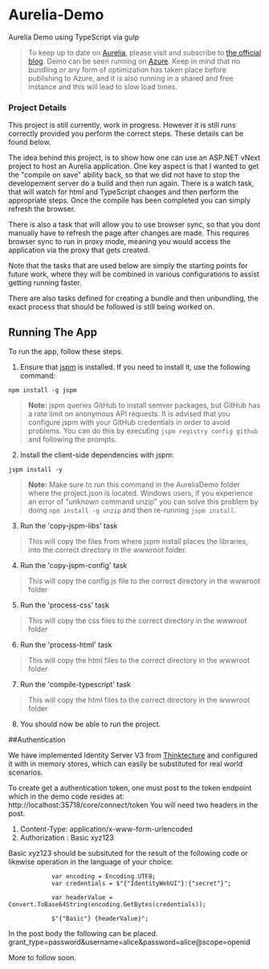 # Aurelia-Demo
Aurelia Demo using TypeScript via gulp

> To keep up to date on [Aurelia](http://www.aurelia.io/), please visit and subscribe to [the official blog](http://blog.durandal.io/). Demo can be seen running on [Azure](http://aureliademo.azurewebsites.net/). Keep in mind that no bundling or any form of optimization has taken place before publishing to Azure, and it is also running in a shared and free instance and this will lead to slow load times.

### Project Details
This project is still currently, work in progress. However it is still runs correctly provided you perform the correct steps.
These details can be found below. 

The idea behind this project, is to show how one can use an ASP.NET vNext project to host an Aurelia application.
One key aspect is that I wanted to get the "compile on save" ability back, so that we did not have to stop the developement server
do a build and then run again. There is a watch task, that will watch for html and TypeScript changes and then perform the appropriate steps.
Once the compile has been completed you can simply refresh the browser.

There is also a task that will allow you to use browser sync, so that you dont manually have to refresh the page after changes are made.
This requires browser sync to run in proxy mode, meaning you would access the application via the proxy that gets created.

Note that the tasks that are used below are simply the starting points for future work, where they will be combined in various 
configurations to assist getting running faster. 

There are also tasks defined for creating a bundle and then unbundling, the exact process that should be followed is still being worked on.

## Running The App

To run the app, follow these steps.

1.  Ensure that [jspm](http://jspm.io/) is installed. If you need to install it, use the following command:

  ```shell
  npm install -g jspm
  ```
  > **Note:** jspm queries GitHub to install semver packages, but GitHub has a rate limit on anonymous API requests. It is advised that you configure jspm with your GitHub credentials in order to avoid problems. You can do this by executing `jspm registry config github` and following the prompts.
2. Install the client-side dependencies with jspm:

  ```shell
  jspm install -y
  ```
  >**Note:** Make sure to run this command in the AureliaDemo folder where the project.json is located. Windows users, if you experience an error of "unknown command unzip" you can solve this problem by doing `npm install -g unzip` and then re-running `jspm install`.
3. Run the 'copy-jspm-libs' task
  >This will copy the files from where jspm install places the libraries, into the correct directory in the wwwroot folder.
4. Run the 'copy-jspm-config' task
  >This will copy the config.js file to the correct directory in the wwwroot folder
5. Run the 'process-css' task
  >This will copy the css files to the correct directory in the wwwroot folder
6. Run the 'process-html' task
  >This will copy the html files to the correct directory in the wwwroot folder
7. Run the 'compile-typescript' task
  >This will copy the html files to the correct directory in the wwwroot folder
8. You should now be able to run the project.

##Authentication

We have implemented Identity Server V3 from [Thinktecture](https://identityserver.github.io/Documentation/) and configured it with in memory stores,
which can easily be substituted for real world scenarios.

To create get a authentication token, one must post to the token endpoint which in the demo code resides at: http://localhost:35718/core/connect/token
You will need two headers in the post.
1. Content-Type: application/x-www-form-urlencoded
2. Authorization : Basic xyz123 

Basic xyz123 should be subsituted for the result of the following code or likewise operation in the language of your choice:
```
            var encoding = Encoding.UTF8;
            var credentials = $"{"IdentityWebUI"}:{"secret"}";

            var headerValue = Convert.ToBase64String(encoding.GetBytes(credentials));

            $"{"Basic"} {headerValue}";
```

In the post body the following can be placed.
grant_type=password&username=alice&password=alice@scope=openid

More to follow soon.



